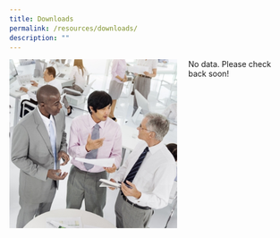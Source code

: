 ```yaml
---
title: Downloads
permalink: /resources/downloads/
description: ""
---
```

<div style="margin-right: 20px; float: left;">
    <img src="/images/Resources/Downloads/shutterstock_376756795.jpg" style="width:300px">
</div>

No data. Please check back soon!